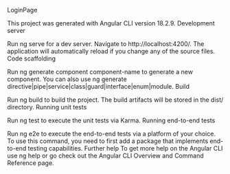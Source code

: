 LoginPage

This project was generated with Angular CLI version 18.2.9.
Development server

Run ng serve for a dev server. Navigate to http://localhost:4200/. The application will automatically reload if you change any of the source files.
Code scaffolding

Run ng generate component component-name to generate a new component. You can also use ng generate directive|pipe|service|class|guard|interface|enum|module.
Build

Run ng build to build the project. The build artifacts will be stored in the dist/ directory.
Running unit tests

Run ng test to execute the unit tests via Karma.
Running end-to-end tests

Run ng e2e to execute the end-to-end tests via a platform of your choice. To use this command, you need to first add a package that implements end-to-end testing capabilities.
Further help
To get more help on the Angular CLI use ng help or go check out the Angular CLI Overview and Command Reference page.
